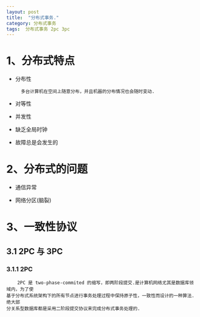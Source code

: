 ```yaml
---
layout: post
title:  "分布式事务."
category: 分布式事务
tags:  分布式事务 2pc 3pc
---
```


# 1、分布式特点


+ 分布性
	
		多台计算机在空间上随意分布，并且机器的分布情况也会随时变动.

+ 对等性


+ 并发性


+ 缺乏全局时钟


+ 故障总是会发生的


# 2、分布式的问题

+ 通信异常


+ 网络分区(脑裂)


# 3、一致性协议

## 3.1 2PC 与 3PC



### 3.1.1 2PC

		2PC 是 two-phase-commited 的缩写，即两阶段提交.是计算机网络尤其是数据库领域内，为了使
	基于分布式系统架构下的所有节点进行事务处理过程中保持原子性，一致性而设计的一种算法.绝大部
	分关系型数据库都是采用二阶段提交协议来完成分布式事务处理的.





